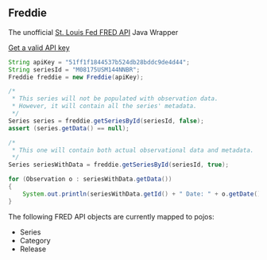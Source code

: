 Freddie
------
The unofficial [St. Louis Fed FRED API](http://api.stlouisfed.org/docs/fred/) Java Wrapper

[Get a valid API key](http://api.stlouisfed.org/api_key.html) 
```java
String apiKey = "51ff1f1844537b524db28bddc9de4d44";
String seriesId = "M08175USM144NNBR";
Freddie freddie = new Freddie(apiKey);

/*
 * This series will not be populated with observation data.
 * However, it will contain all the series' metadata.
 */
Series series = freddie.getSeriesById(seriesId, false);
assert (series.getData() == null);

/*
 * This one will contain both actual observational data and metadata.
 */
Series seriesWithData = freddie.getSeriesById(seriesId, true);

for (Observation o : seriesWithData.getData())
{
	System.out.println(seriesWithData.getId() + " Date: " + o.getDate() + " ----- " + o.getValue());
}
```

The following FRED API objects are currently mapped to pojos:
* Series
* Category
* Release
